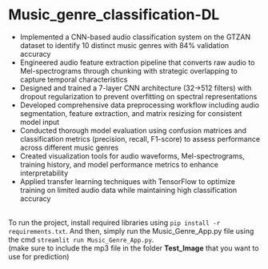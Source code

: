 # Music_genre_classification-DL

- Implemented a CNN-based audio classification system on the GTZAN dataset to identify 10 distinct music genres with 84% validation accuracy
- Engineered audio feature extraction pipeline that converts raw audio to Mel-spectrograms through chunking with strategic overlapping to capture temporal characteristics
- Designed and trained a 7-layer CNN architecture (32→512 filters) with dropout regularization to prevent overfitting on spectral representations
- Developed comprehensive data preprocessing workflow including audio segmentation, feature extraction, and matrix resizing for consistent model input
- Conducted thorough model evaluation using confusion matrices and classification metrics (precision, recall, F1-score) to assess performance across different music genres
- Created visualization tools for audio waveforms, Mel-spectrograms, training history, and model performance metrics to enhance interpretability
- Applied transfer learning techniques with TensorFlow to optimize training on limited audio data while maintaining high classification accuracy

<br>
To run the project, install required libraries using <code>pip install -r requirements.txt</code>.
And then, simply run the Music_Genre_App.py file using the cmd <code>streamlit run Music_Genre_App.py</code>.
<br>
(make sure to include the mp3 file in the folder <strong>Test_Image</strong> that you want to use for prediction)<br><br>
